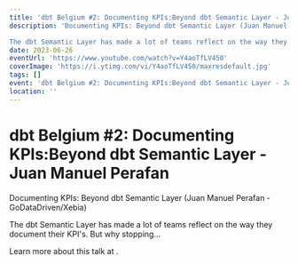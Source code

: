 ```yaml
---
title: 'dbt Belgium #2: Documenting KPIs:Beyond dbt Semantic Layer - Juan Manuel Perafan'
description: 'Documenting KPIs: Beyond dbt Semantic Layer (Juan Manuel Perafan - GoDataDriven/Xebia)

The dbt Semantic Layer has made a lot of teams reflect on the way they document their KPI''s. But why stopping...'
date: 2023-06-26
eventUrl: 'https://www.youtube.com/watch?v=Y4aoTfLV450'
coverImage: 'https://i.ytimg.com/vi/Y4aoTfLV450/maxresdefault.jpg'
tags: []
event: 'dbt Belgium #2: Documenting KPIs:Beyond dbt Semantic Layer - Juan Manuel Perafan'
location: ''
---
```


# dbt Belgium #2: Documenting KPIs:Beyond dbt Semantic Layer - Juan Manuel Perafan

Documenting KPIs: Beyond dbt Semantic Layer (Juan Manuel Perafan - GoDataDriven/Xebia)

The dbt Semantic Layer has made a lot of teams reflect on the way they document their KPI's. But why stopping...

Learn more about this talk at [](https://www.youtube.com/watch?v=Y4aoTfLV450).
